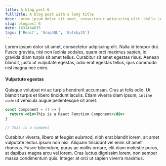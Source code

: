 ```yaml
---
title: A blog post 6
fullTitle: A blog post with a long title
desc: Lorem ipsum dolor sit amet, consectetur adipiscing elit. Nulla id tempor dui. Fusce gravida, nisl non lacinia sodales, quam orci maximus sapien, id gravida diam turpis sit amet tellus. Curabitur sit amet egestas risus.
slug: blogpost 6
date: 1631464835
tags: ['React', 'GraphQL', 'GatsbyJS']
---
```


Lorem ipsum dolor sit amet, consectetur adipiscing elit. Nulla id tempor dui. Fusce gravida, nisl non lacinia sodales, quam orci maximus sapien, id gravida diam turpis sit amet tellus.
Curabitur sit amet egestas risus. Aenean blandit, justo ut vulputate egestas, odio erat egestas tellus, quis commodo nisl magna nec enim.

#### Vulpatute egestas

Quisque volutpat mi ac turpis hendrerit accumsan. Cras at felis odio. Ut blandit turpis et libero tincidunt iaculis. Etiam viverra diam ipsum, `inline code` ut vehicula augue pellentesque sit amet.

```jsx
const Component = () => {
  return <div>This is a React Function Component</div>
}

// This is a comment
```

Curabitur viverra, libero at feugiat euismod, nibh erat blandit lorem, sit amet vulputate lectus ipsum non nisi. Aliquam tincidunt vel enim sit amet rhoncus. Fusce bibendum, purus ac mollis ornare, elit diam molestie purus, at dapibus magna arcu vel lorem. Cras luctus dignissim lorem, non semper massa condimentum quis. Integer at orci ut sapien viverra maximus.
